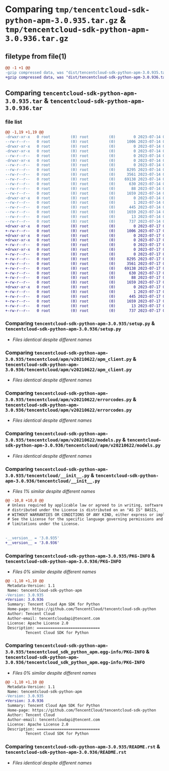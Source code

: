 # Comparing `tmp/tencentcloud-sdk-python-apm-3.0.935.tar.gz` & `tmp/tencentcloud-sdk-python-apm-3.0.936.tar.gz`

## filetype from file(1)

```diff
@@ -1 +1 @@
-gzip compressed data, was "dist/tencentcloud-sdk-python-apm-3.0.935.tar", last modified: Fri Jul 14 00:16:36 2023, max compression
+gzip compressed data, was "dist/tencentcloud-sdk-python-apm-3.0.936.tar", last modified: Mon Jul 17 00:17:14 2023, max compression
```

## Comparing `tencentcloud-sdk-python-apm-3.0.935.tar` & `tencentcloud-sdk-python-apm-3.0.936.tar`

### file list

```diff
@@ -1,19 +1,19 @@
-drwxr-xr-x   0 root         (0) root         (0)        0 2023-07-14 00:16:36.000000 tencentcloud-sdk-python-apm-3.0.935/
--rw-r--r--   0 root         (0) root         (0)     1006 2023-07-14 00:16:36.000000 tencentcloud-sdk-python-apm-3.0.935/setup.py
-drwxr-xr-x   0 root         (0) root         (0)        0 2023-07-14 00:16:36.000000 tencentcloud-sdk-python-apm-3.0.935/tencentcloud/
-drwxr-xr-x   0 root         (0) root         (0)        0 2023-07-14 00:16:36.000000 tencentcloud-sdk-python-apm-3.0.935/tencentcloud/apm/
--rw-r--r--   0 root         (0) root         (0)        0 2023-07-14 00:16:36.000000 tencentcloud-sdk-python-apm-3.0.935/tencentcloud/apm/__init__.py
-drwxr-xr-x   0 root         (0) root         (0)        0 2023-07-14 00:16:36.000000 tencentcloud-sdk-python-apm-3.0.935/tencentcloud/apm/v20210622/
--rw-r--r--   0 root         (0) root         (0)        0 2023-07-14 00:16:36.000000 tencentcloud-sdk-python-apm-3.0.935/tencentcloud/apm/v20210622/__init__.py
--rw-r--r--   0 root         (0) root         (0)     8295 2023-07-14 00:16:36.000000 tencentcloud-sdk-python-apm-3.0.935/tencentcloud/apm/v20210622/apm_client.py
--rw-r--r--   0 root         (0) root         (0)     3561 2023-07-14 00:16:36.000000 tencentcloud-sdk-python-apm-3.0.935/tencentcloud/apm/v20210622/errorcodes.py
--rw-r--r--   0 root         (0) root         (0)    69138 2023-07-14 00:16:36.000000 tencentcloud-sdk-python-apm-3.0.935/tencentcloud/apm/v20210622/models.py
--rw-r--r--   0 root         (0) root         (0)      630 2023-07-14 00:16:36.000000 tencentcloud-sdk-python-apm-3.0.935/tencentcloud/__init__.py
--rw-r--r--   0 root         (0) root         (0)       88 2023-07-14 00:16:36.000000 tencentcloud-sdk-python-apm-3.0.935/setup.cfg
--rw-r--r--   0 root         (0) root         (0)     1659 2023-07-14 00:16:36.000000 tencentcloud-sdk-python-apm-3.0.935/PKG-INFO
-drwxr-xr-x   0 root         (0) root         (0)        0 2023-07-14 00:16:36.000000 tencentcloud-sdk-python-apm-3.0.935/tencentcloud_sdk_python_apm.egg-info/
--rw-r--r--   0 root         (0) root         (0)        1 2023-07-14 00:16:36.000000 tencentcloud-sdk-python-apm-3.0.935/tencentcloud_sdk_python_apm.egg-info/dependency_links.txt
--rw-r--r--   0 root         (0) root         (0)      445 2023-07-14 00:16:36.000000 tencentcloud-sdk-python-apm-3.0.935/tencentcloud_sdk_python_apm.egg-info/SOURCES.txt
--rw-r--r--   0 root         (0) root         (0)     1659 2023-07-14 00:16:36.000000 tencentcloud-sdk-python-apm-3.0.935/tencentcloud_sdk_python_apm.egg-info/PKG-INFO
--rw-r--r--   0 root         (0) root         (0)       13 2023-07-14 00:16:36.000000 tencentcloud-sdk-python-apm-3.0.935/tencentcloud_sdk_python_apm.egg-info/top_level.txt
--rw-r--r--   0 root         (0) root         (0)      737 2023-07-14 00:16:36.000000 tencentcloud-sdk-python-apm-3.0.935/README.rst
+drwxr-xr-x   0 root         (0) root         (0)        0 2023-07-17 00:17:14.000000 tencentcloud-sdk-python-apm-3.0.936/
+-rw-r--r--   0 root         (0) root         (0)     1006 2023-07-17 00:17:14.000000 tencentcloud-sdk-python-apm-3.0.936/setup.py
+drwxr-xr-x   0 root         (0) root         (0)        0 2023-07-17 00:17:14.000000 tencentcloud-sdk-python-apm-3.0.936/tencentcloud/
+drwxr-xr-x   0 root         (0) root         (0)        0 2023-07-17 00:17:14.000000 tencentcloud-sdk-python-apm-3.0.936/tencentcloud/apm/
+-rw-r--r--   0 root         (0) root         (0)        0 2023-07-17 00:17:14.000000 tencentcloud-sdk-python-apm-3.0.936/tencentcloud/apm/__init__.py
+drwxr-xr-x   0 root         (0) root         (0)        0 2023-07-17 00:17:14.000000 tencentcloud-sdk-python-apm-3.0.936/tencentcloud/apm/v20210622/
+-rw-r--r--   0 root         (0) root         (0)        0 2023-07-17 00:17:14.000000 tencentcloud-sdk-python-apm-3.0.936/tencentcloud/apm/v20210622/__init__.py
+-rw-r--r--   0 root         (0) root         (0)     8295 2023-07-17 00:17:14.000000 tencentcloud-sdk-python-apm-3.0.936/tencentcloud/apm/v20210622/apm_client.py
+-rw-r--r--   0 root         (0) root         (0)     3561 2023-07-17 00:17:14.000000 tencentcloud-sdk-python-apm-3.0.936/tencentcloud/apm/v20210622/errorcodes.py
+-rw-r--r--   0 root         (0) root         (0)    69138 2023-07-17 00:17:14.000000 tencentcloud-sdk-python-apm-3.0.936/tencentcloud/apm/v20210622/models.py
+-rw-r--r--   0 root         (0) root         (0)      630 2023-07-17 00:17:14.000000 tencentcloud-sdk-python-apm-3.0.936/tencentcloud/__init__.py
+-rw-r--r--   0 root         (0) root         (0)       88 2023-07-17 00:17:14.000000 tencentcloud-sdk-python-apm-3.0.936/setup.cfg
+-rw-r--r--   0 root         (0) root         (0)     1659 2023-07-17 00:17:14.000000 tencentcloud-sdk-python-apm-3.0.936/PKG-INFO
+drwxr-xr-x   0 root         (0) root         (0)        0 2023-07-17 00:17:14.000000 tencentcloud-sdk-python-apm-3.0.936/tencentcloud_sdk_python_apm.egg-info/
+-rw-r--r--   0 root         (0) root         (0)        1 2023-07-17 00:17:14.000000 tencentcloud-sdk-python-apm-3.0.936/tencentcloud_sdk_python_apm.egg-info/dependency_links.txt
+-rw-r--r--   0 root         (0) root         (0)      445 2023-07-17 00:17:14.000000 tencentcloud-sdk-python-apm-3.0.936/tencentcloud_sdk_python_apm.egg-info/SOURCES.txt
+-rw-r--r--   0 root         (0) root         (0)     1659 2023-07-17 00:17:14.000000 tencentcloud-sdk-python-apm-3.0.936/tencentcloud_sdk_python_apm.egg-info/PKG-INFO
+-rw-r--r--   0 root         (0) root         (0)       13 2023-07-17 00:17:14.000000 tencentcloud-sdk-python-apm-3.0.936/tencentcloud_sdk_python_apm.egg-info/top_level.txt
+-rw-r--r--   0 root         (0) root         (0)      737 2023-07-17 00:17:14.000000 tencentcloud-sdk-python-apm-3.0.936/README.rst
```

### Comparing `tencentcloud-sdk-python-apm-3.0.935/setup.py` & `tencentcloud-sdk-python-apm-3.0.936/setup.py`

 * *Files identical despite different names*

### Comparing `tencentcloud-sdk-python-apm-3.0.935/tencentcloud/apm/v20210622/apm_client.py` & `tencentcloud-sdk-python-apm-3.0.936/tencentcloud/apm/v20210622/apm_client.py`

 * *Files identical despite different names*

### Comparing `tencentcloud-sdk-python-apm-3.0.935/tencentcloud/apm/v20210622/errorcodes.py` & `tencentcloud-sdk-python-apm-3.0.936/tencentcloud/apm/v20210622/errorcodes.py`

 * *Files identical despite different names*

### Comparing `tencentcloud-sdk-python-apm-3.0.935/tencentcloud/apm/v20210622/models.py` & `tencentcloud-sdk-python-apm-3.0.936/tencentcloud/apm/v20210622/models.py`

 * *Files identical despite different names*

### Comparing `tencentcloud-sdk-python-apm-3.0.935/tencentcloud/__init__.py` & `tencentcloud-sdk-python-apm-3.0.936/tencentcloud/__init__.py`

 * *Files 1% similar despite different names*

```diff
@@ -10,8 +10,8 @@
 # Unless required by applicable law or agreed to in writing, software
 # distributed under the License is distributed on an "AS IS" BASIS,
 # WITHOUT WARRANTIES OR CONDITIONS OF ANY KIND, either express or implied.
 # See the License for the specific language governing permissions and
 # limitations under the License.
 
 
-__version__ = '3.0.935'
+__version__ = '3.0.936'
```

### Comparing `tencentcloud-sdk-python-apm-3.0.935/PKG-INFO` & `tencentcloud-sdk-python-apm-3.0.936/PKG-INFO`

 * *Files 0% similar despite different names*

```diff
@@ -1,10 +1,10 @@
 Metadata-Version: 1.1
 Name: tencentcloud-sdk-python-apm
-Version: 3.0.935
+Version: 3.0.936
 Summary: Tencent Cloud Apm SDK for Python
 Home-page: https://github.com/TencentCloud/tencentcloud-sdk-python
 Author: Tencent Cloud
 Author-email: tencentcloudapi@tencent.com
 License: Apache License 2.0
 Description: ============================
         Tencent Cloud SDK for Python
```

### Comparing `tencentcloud-sdk-python-apm-3.0.935/tencentcloud_sdk_python_apm.egg-info/PKG-INFO` & `tencentcloud-sdk-python-apm-3.0.936/tencentcloud_sdk_python_apm.egg-info/PKG-INFO`

 * *Files 0% similar despite different names*

```diff
@@ -1,10 +1,10 @@
 Metadata-Version: 1.1
 Name: tencentcloud-sdk-python-apm
-Version: 3.0.935
+Version: 3.0.936
 Summary: Tencent Cloud Apm SDK for Python
 Home-page: https://github.com/TencentCloud/tencentcloud-sdk-python
 Author: Tencent Cloud
 Author-email: tencentcloudapi@tencent.com
 License: Apache License 2.0
 Description: ============================
         Tencent Cloud SDK for Python
```

### Comparing `tencentcloud-sdk-python-apm-3.0.935/README.rst` & `tencentcloud-sdk-python-apm-3.0.936/README.rst`

 * *Files identical despite different names*

